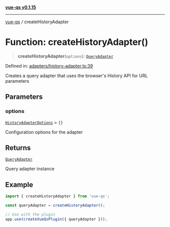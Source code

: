 [**vue-qs v0.1.15**](../README.md)

***

[vue-qs](../README.md) / createHistoryAdapter

# Function: createHistoryAdapter()

> **createHistoryAdapter**(`options`): [`QueryAdapter`](../type-aliases/QueryAdapter.md)

Defined in: [adapters/history-adapter.ts:39](https://github.com/iamsomraj/vue-qs/blob/2515abe5c25afff0f87351153aa1684c958bdf3f/src/adapters/history-adapter.ts#L39)

Creates a query adapter that uses the browser's History API for URL parameters

## Parameters

### options

[`HistoryAdapterOptions`](../interfaces/HistoryAdapterOptions.md) = `{}`

Configuration options for the adapter

## Returns

[`QueryAdapter`](../type-aliases/QueryAdapter.md)

Query adapter instance

## Example

```typescript
import { createHistoryAdapter } from 'vue-qs';

const queryAdapter = createHistoryAdapter();

// Use with the plugin
app.use(createVueQsPlugin({ queryAdapter }));
```
